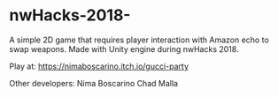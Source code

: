 # nwHacks-2018-
A simple 2D game that requires player interaction with Amazon echo to swap weapons. Made with Unity engine during nwHacks 2018.

Play at: https://nimaboscarino.itch.io/gucci-party

Other developers: Nima Boscarino
                  Chad Malla
